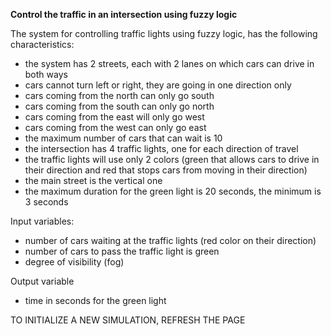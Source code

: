 **Control the traffic in an intersection using fuzzy logic**

The system for controlling traffic lights using fuzzy logic, has the following
characteristics:
- the system has 2 streets, each with 2 lanes on which cars can drive in both
ways
- cars cannot turn left or right, they are going in one direction only
- cars coming from the north can only go south
- cars coming from the south can only go north
- cars coming from the east will only go west
- cars coming from the west can only go east
- the maximum number of cars that can wait is 10
- the intersection has 4 traffic lights, one for each direction of travel
- the traffic lights will use only 2 colors (green that allows cars to drive in their direction
and red that stops cars from moving in their direction)
- the main street is the vertical one
- the maximum duration for the green light is 20 seconds, the minimum is 3 seconds

Input variables:
- number of cars waiting at the traffic lights (red color on their direction)
- number of cars to pass the traffic light is green
- degree of visibility (fog)

Output variable
- time in seconds for the green light

TO INITIALIZE A NEW SIMULATION, REFRESH THE PAGE